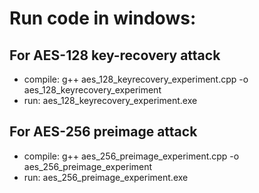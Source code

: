 # Run code in windows:

## For AES-128 key-recovery attack
- compile: g++ aes_128_keyrecovery_experiment.cpp -o aes_128_keyrecovery_experiment
- run: aes_128_keyrecovery_experiment.exe

## For AES-256 preimage attack
- compile: g++ aes_256_preimage_experiment.cpp -o aes_256_preimage_experiment
- run: aes_256_preimage_experiment.exe
